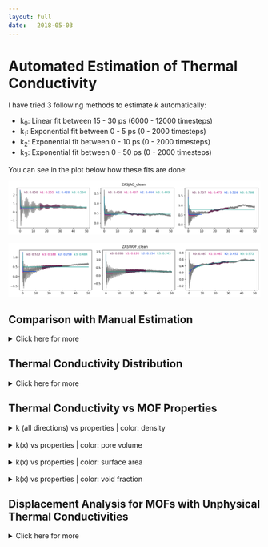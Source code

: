 ```yaml
---
layout: full
date:   2018-05-03
---
```

Automated Estimation of Thermal Conductivity
============================================

I have tried 3 following methods to estimate *k* automatically:
- k<sub>0</sub>: Linear fit between 15 - 30 ps (6000 - 12000 timesteps)
- k<sub>1</sub>: Exponential fit between 0 - 5 ps (0 - 2000 timesteps)
- k<sub>2</sub>: Exponential fit between 0 - 10 ps (0 - 2000 timesteps)
- k<sub>3</sub>: Exponential fit between 0 - 50 ps (0 - 2000 timesteps)

You can see in the plot below how these fits are done:

<p align="center"> <img src="assets/img/estimation/ZASJAG_clean.png"> </p>

<p align="center"> <img src="assets/img/estimation/ZASWOF_clean.png"> </p>


Comparison with Manual Estimation
---------------------------------

<p>
  <details>
    <summary>Click here for more</summary>
    <b>Manually read k values vs automatically calculated k values for each direction (x, y, z) and for the whole range (0 - 12 W/mK).</b>
    <p align="center"> <img src="assets/img/estimation/kcomparison-012.png"> </p>
    <b>Manually read k values vs automatically calculated k values for each direction (x, y, z) zoomed in (0 - 1.5 W/mK).</b>
    <p align="center"> <img src="assets/img/estimation/kcomparison-01.png"> </p>
  </details>
</p>


Thermal Conductivity Distribution
----------------------------------
<p>
  <details>
    <summary>Click here for more</summary>
    <p align="center"> <img src="assets/img/estimation/kdistribution.png"> </p>
  </details>
</p>

Thermal Conductivity vs MOF Properties
--------------------------------------

<p>
  <details>
    <summary>k (all directions) vs properties | color: density</summary>
    Markers are colored according to density and x-axis (k) is limited to 0 - 10 W/mK.
      <p align="center"> <img src="assets/img/estimation/k-direction-mof-property.png"> </p>

    Markers are colored according to density and x-axis (k) is limited to 0 - 2.5 W/mK.
    <p align="center"> <img src="assets/img/estimation/k-direction-mof-property-zoom.png"> </p>
  </details><br>
  <details>
    <summary>k(x) vs properties | color: pore volume</summary>
    Markers are colored according to pore volume and x-axis (k) is limited to 0 - 2.5 W/mK.
    <p align="center"> <img src="assets/img/estimation/k-mof-property-pore-volume-zoom.png"> </p>

    Markers are colored according to pore volume and x-axis (k) is limited to 0 - 10 W/mK.
    <p align="center"> <img src="assets/img/estimation/k-mof-property-pore-volume.png"> </p>
  </details><br>
  <details>
    <summary>k(x) vs properties | color: surface area</summary>
    Markers are colored according to surface area and x-axis (k) is limited to 0 - 2.5 W/mK.
    <p align="center"> <img src="assets/img/estimation/k-mof-property-surface-area-zoom.png"> </p>

    Markers are colored according to surface area and x-axis (k) is limited to 0 - 10 W/mK.
    <p align="center"> <img src="assets/img/estimation/k-mof-property-surface-area.png"> </p>
  </details><br>
  <details>
    <summary>k(x) vs properties | color: void fraction</summary>
    Markers are colored according to pore volume and x-axis (k) is limited to 0 - 2.5 W/mK.
    <p align="center"> <img src="assets/img/estimation/k-mof-property-void-fraction-zoom.png"> </p>

    Markers are colored according to pore volume and x-axis (k) is limited to 0 - 10 W/mK.
    <p align="center"> <img src="assets/img/estimation/k-mof-property-void-fraction.png"> </p>
  </details>
</p>

Displacement Analysis for MOFs with Unphysical Thermal Conductivities
---------------------------------------------------------------------

<p>
  <details>
    <summary>Click here for more</summary>
    I separated the MOFs that have a k estimation between 0 - 20 W/mK and the MOFs where k is not calculated
    or k is calculated out of this range. Then I calculated the mean displacement (MD) for one of the framework atoms
    for each MOF using the formula below:
    <p align="center"> <img src="assets/img/estimation/mean-displacement-formula.png" height="60"> </p>

    I mainly did this to see whether MOFs with unphysical k values have higher displacement
    that MOFs with normal k values. For some of the MOFs we saw that the framework was drifting which was causing
    unphysically high k values.

    Even though there is some difference between the displacements the difference is not much.
    More analysis is required.
    <p align="center"> <img src="assets/img/estimation/kdisplacement-normal.png"> </p>
    <p align="center"> <img src="assets/img/estimation/kdisplacement-unphysical.png"> </p>
    This plot is for thermal conudctivity in x direction. Other directions show the same trends.
  </details>
</p>
